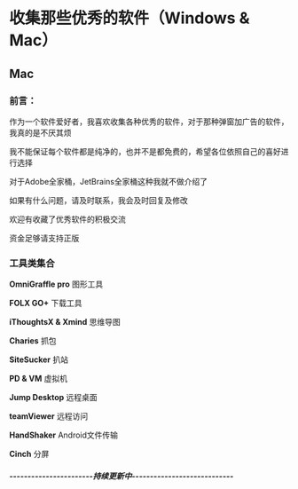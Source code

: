 # 收集那些优秀的软件（Windows & Mac）

## Mac

### 前言：

作为一个软件爱好者，我喜欢收集各种优秀的软件，对于那种弹窗加广告的软件，我真的是不厌其烦   

我不能保证每个软件都是纯净的，也并不是都免费的，希望各位依照自己的喜好进行选择   

对于Adobe全家桶，JetBrains全家桶这种我就不做介绍了  

如果有什么问题，请及时联系，我会及时回复及修改

欢迎有收藏了优秀软件的积极交流

资金足够请支持正版


### 工具类集合

**OmniGraffle pro** 图形工具  

**FOLX GO+**	下载工具  

**iThoughtsX & Xmind** 思维导图  

**Charies**  抓包

**SiteSucker**  扒站

**PD & VM**  虚拟机

**Jump Desktop**  远程桌面

**teamViewer**  远程访问

**HandShaker**  Android文件传输

**Cinch**  分屏

##### -----------------------持续更新中----------------------------
